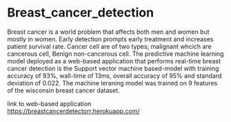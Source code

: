 ﻿# Breast_cancer_detection
Breast cancer is a world problem that affects both men and women but mostly in women. Early detection prompts early treatment and increases patient survival rate. Cancer cell are of two types; malignant  whcich are cancerous cell, Benign non-cancerous cell. The predictive machine learning model deployed as a web-based application that performs real-time breast cancer detection is the Support vector machine based-model with training accuracy of 93%, wall-time of 13ms, overall accuracy of 95% and standard deviation of 0.022. The machine leraning model was trained on 9 features of the wisconsin breast cancer dataset.
 
link to web-based application 
https://breastcancerdetectorr.herokuapp.com/ 

